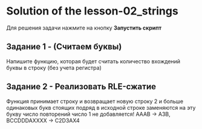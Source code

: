 # Solution of the lesson-02_strings

Для решения задачи нажмите на кнопку **Запустить скрипт**

## Задание 1 - (Считаем буквы) 
Напишите функцию, которая будет считать количество вхождений буквы в строку (без учета регистра)

## Задание 2 - Реализовать RLE-сжатие
Функция принимает строку и возвращает новую строку 2 и больше одинаковых букв стоящих подряд в исходной строке заменяются на эту букву число повторений число 1 не добавляется! AAAB -> A3B, BCCDDDAXXXX -> C2D3AX4